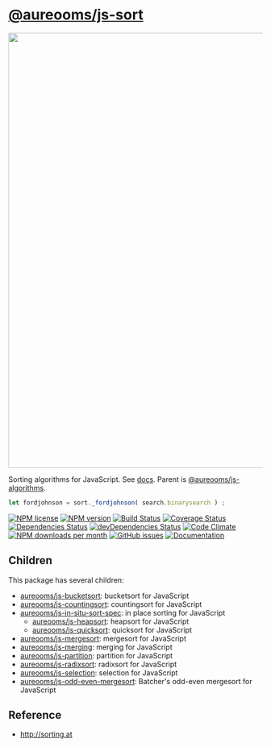 [@aureooms/js-sort](https://aureooms.github.io/js-sort)
==

<img src="http://www.explainxkcd.com//wiki/images/b/bc/ineffective_sorts.png" width="864">

Sorting algorithms for JavaScript.
See [docs](https://aureooms.github.io/js-sort).
Parent is [@aureooms/js-algorithms](https://github.com/aureooms/js-algorithms).

```js
let fordjohnson = sort._fordjohnson( search.binarysearch ) ;
```

[![NPM license](https://img.shields.io/npm/l/@aureooms/js-sort.svg?style=flat)](https://raw.githubusercontent.com/aureooms/js-sort/master/LICENSE)
[![NPM version](https://img.shields.io/npm/v/@aureooms/js-sort.svg?style=flat)](https://www.npmjs.org/package/@aureooms/js-sort)
[![Build Status](https://img.shields.io/travis/aureooms/js-sort.svg?style=flat)](https://travis-ci.org/aureooms/js-sort)
[![Coverage Status](https://img.shields.io/coveralls/aureooms/js-sort.svg?style=flat)](https://coveralls.io/r/aureooms/js-sort)
[![Dependencies Status](https://img.shields.io/david/aureooms/js-sort.svg?style=flat)](https://david-dm.org/aureooms/js-sort#info=dependencies)
[![devDependencies Status](https://img.shields.io/david/dev/aureooms/js-sort.svg?style=flat)](https://david-dm.org/aureooms/js-sort#info=devDependencies)
[![Code Climate](https://img.shields.io/codeclimate/github/aureooms/js-sort.svg?style=flat)](https://codeclimate.com/github/aureooms/js-sort)
[![NPM downloads per month](https://img.shields.io/npm/dm/@aureooms/js-sort.svg?style=flat)](https://www.npmjs.org/package/@aureooms/js-sort)
[![GitHub issues](https://img.shields.io/github/issues/aureooms/js-sort.svg?style=flat)](https://github.com/aureooms/js-sort/issues)
[![Documentation](https://aureooms.github.io/js-sort/badge.svg)](https://aureooms.github.io/js-sort/source.html)

## Children

This package has several children:

  - [aureooms/js-bucketsort](https://github.com/aureooms/js-bucketsort): bucketsort for JavaScript
  - [aureooms/js-countingsort](https://github.com/aureooms/js-countingsort): countingsort for JavaScript
  - [aureooms/js-in-situ-sort-spec](https://github.com/aureooms/js-in-situ-sort-spec): in place sorting for JavaScript
    - [aureooms/js-heapsort](https://github.com/aureooms/js-heapsort): heapsort for JavaScript
    - [aureooms/js-quicksort](https://github.com/aureooms/js-quicksort): quicksort for JavaScript
  - [aureooms/js-mergesort](https://github.com/aureooms/js-mergesort): mergesort for JavaScript
  - [aureooms/js-merging](https://github.com/aureooms/js-merging): merging for JavaScript
  - [aureooms/js-partition](https://github.com/aureooms/js-partition): partition for JavaScript
  - [aureooms/js-radixsort](https://github.com/aureooms/js-radixsort): radixsort for JavaScript
  - [aureooms/js-selection](https://github.com/aureooms/js-selection): selection for JavaScript
  - [aureooms/js-odd-even-mergesort](https://github.com/aureooms/js-odd-even-mergesort): Batcher's odd-even mergesort for JavaScript


## Reference

  - http://sorting.at
